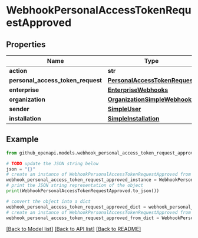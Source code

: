 # WebhookPersonalAccessTokenRequestApproved


## Properties

Name | Type | Description | Notes
------------ | ------------- | ------------- | -------------
**action** | **str** |  | 
**personal_access_token_request** | [**PersonalAccessTokenRequest**](PersonalAccessTokenRequest.md) |  | 
**enterprise** | [**EnterpriseWebhooks**](EnterpriseWebhooks.md) |  | [optional] 
**organization** | [**OrganizationSimpleWebhooks**](OrganizationSimpleWebhooks.md) |  | 
**sender** | [**SimpleUser**](SimpleUser.md) |  | 
**installation** | [**SimpleInstallation**](SimpleInstallation.md) |  | 

## Example

```python
from github_openapi.models.webhook_personal_access_token_request_approved import WebhookPersonalAccessTokenRequestApproved

# TODO update the JSON string below
json = "{}"
# create an instance of WebhookPersonalAccessTokenRequestApproved from a JSON string
webhook_personal_access_token_request_approved_instance = WebhookPersonalAccessTokenRequestApproved.from_json(json)
# print the JSON string representation of the object
print(WebhookPersonalAccessTokenRequestApproved.to_json())

# convert the object into a dict
webhook_personal_access_token_request_approved_dict = webhook_personal_access_token_request_approved_instance.to_dict()
# create an instance of WebhookPersonalAccessTokenRequestApproved from a dict
webhook_personal_access_token_request_approved_from_dict = WebhookPersonalAccessTokenRequestApproved.from_dict(webhook_personal_access_token_request_approved_dict)
```
[[Back to Model list]](../README.md#documentation-for-models) [[Back to API list]](../README.md#documentation-for-api-endpoints) [[Back to README]](../README.md)


